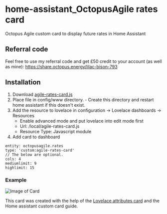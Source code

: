 # home-assistant_OctopusAgile rates card
Octopus Agile custom card to display future rates in Home Assistant

## Referral code
Feel free to use my referral code and get £50 credit to your account (as well as mine): https://share.octopus.energy/lilac-bison-793

## Installation
1. Download [agile-rates-card.js](https://raw.githubusercontent.com/markgdev/home-assistant_OctopusAgile/master/custom_cards/agile-rates-card.js)
2. Place file in config/www directory. - Create this directory and restart home assistant if this doesn't exist.
3. Add the resource to lovelace in configuration -> Lovelace dashboards -> Resources 
    * Enable advanced mode and put lovelace into edit mode first
    * Url: /local/agile-rates-card.js
    * Resource Type: Javascript module
4. Add card to dashboard
```
entity: octopusagile.rates
type: 'custom:agile-rates-card'
// The below are optional.
cols: 4
mediumlimit: 9
highlimit: 15
```

### Example
![Image of Card](https://raw.githubusercontent.com/markgdev/home-assistant_OctopusAgile/master/custom_cards/agile-rates-card-screenshot.png)


This card was created with the help of the [Lovelace attributes card](https://community.home-assistant.io/t/lovelace-attributes-card-entity-row/59122) and the Home assistant custom card guide.
